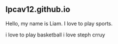 ## lpcav12.github.io

Hello, my name is Liam. I love to play sports. 

i love to play basketball
i love steph crruy
